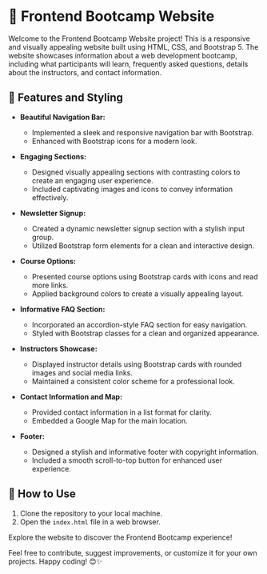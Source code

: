 # 🚀 Frontend Bootcamp Website

Welcome to the Frontend Bootcamp Website project! This is a responsive and visually appealing website built using HTML, CSS, and Bootstrap 5. The website showcases information about a web development bootcamp, including what participants will learn, frequently asked questions, details about the instructors, and contact information.

## 🎨 Features and Styling

- **Beautiful Navigation Bar:**
  - Implemented a sleek and responsive navigation bar with Bootstrap.
  - Enhanced with Bootstrap icons for a modern look.

- **Engaging Sections:**
  - Designed visually appealing sections with contrasting colors to create an engaging user experience.
  - Included captivating images and icons to convey information effectively.

- **Newsletter Signup:**
  - Created a dynamic newsletter signup section with a stylish input group.
  - Utilized Bootstrap form elements for a clean and interactive design.

- **Course Options:**
  - Presented course options using Bootstrap cards with icons and read more links.
  - Applied background colors to create a visually appealing layout.

- **Informative FAQ Section:**
  - Incorporated an accordion-style FAQ section for easy navigation.
  - Styled with Bootstrap classes for a clean and organized appearance.

- **Instructors Showcase:**
  - Displayed instructor details using Bootstrap cards with rounded images and social media links.
  - Maintained a consistent color scheme for a professional look.

- **Contact Information and Map:**
  - Provided contact information in a list format for clarity.
  - Embedded a Google Map for the main location.

- **Footer:**
  - Designed a stylish and informative footer with copyright information.
  - Included a smooth scroll-to-top button for enhanced user experience.

## 🚀 How to Use

1. Clone the repository to your local machine.
2. Open the `index.html` file in a web browser.

Explore the website to discover the Frontend Bootcamp experience!

Feel free to contribute, suggest improvements, or customize it for your own projects. Happy coding! 😊✨
